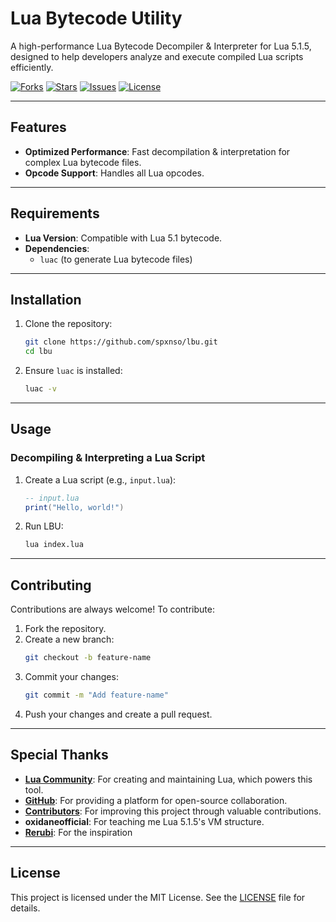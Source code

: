 
# Lua Bytecode Utility

A high-performance Lua Bytecode Decompiler & Interpreter for Lua 5.1.5, designed to help developers analyze and execute compiled Lua scripts efficiently.

[![Forks](https://img.shields.io/github/forks/spxnso/lbu?style=social)](https://github.com/spxnso/lbu/forks)
[![Stars](https://img.shields.io/github/stars/spxnso/lbu?style=social)](https://github.com/spxnso/lbu/stars)
[![Issues](https://img.shields.io/github/issues/spxnso/lbu)](https://github.com/spxnso/lbu/issues)
[![License](https://img.shields.io/github/license/spxnso/lbu)](https://github.com/spxnso/lbu/blob/main/LICENSE)

---

## Features

- **Optimized Performance**: Fast decompilation & interpretation for complex Lua bytecode files.
- **Opcode Support**: Handles all Lua opcodes.

---

## Requirements

- **Lua Version**: Compatible with Lua 5.1 bytecode.
- **Dependencies**:
  - `luac` (to generate Lua bytecode files)

---

## Installation

1. Clone the repository:
   ```bash
   git clone https://github.com/spxnso/lbu.git
   cd lbu
   ```
2. Ensure `luac` is installed:
   ```bash
   luac -v
   ```

---

## Usage

### Decompiling & Interpreting a Lua Script

1. Create a Lua script (e.g., `input.lua`):
   ```lua
   -- input.lua
   print("Hello, world!")
   ```

2. Run LBU:
   ```bash
   lua index.lua
   ```

---

## Contributing

Contributions are always welcome! To contribute:

1. Fork the repository.
2. Create a new branch:
   ```bash
   git checkout -b feature-name
   ```
3. Commit your changes:
   ```bash
   git commit -m "Add feature-name"
   ```
4. Push your changes and create a pull request.

---

## Special Thanks

- **[Lua Community](https://www.lua.org/)**: For creating and maintaining Lua, which powers this tool.
- **[GitHub](https://github.com/)**: For providing a platform for open-source collaboration.
- **[Contributors](https://github.com/spxnso/lbu/graphs/contributors)**: For improving this project through valuable contributions.
- **oxidaneofficial**: For teaching me Lua 5.1.5's VM structure.
- **[Rerubi](https://github.com/Rerumu/Rerubi)**: For the inspiration

---

## License

This project is licensed under the MIT License. See the [LICENSE](https://github.com/spxnso/lbu/blob/main/LICENSE) file for details.
